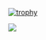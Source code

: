 [![trophy](https://github-profile-trophy.vercel.app/?username=tujiaw)](https://github.com/ryo-ma/github-profile-trophy)

<img align="center" src="https://github-readme-stats.vercel.app/api?username=tujiaw&show_icons=true&icon_color=CE1D2D&text_color=718096&bg_color=ffffff&hide_title=true" />
